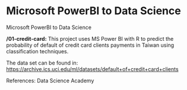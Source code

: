 # Microsoft PowerBI to Data Science
Microsoft PowerBI to Data Science

<b>/01-credit-card:</b> This project uses MS Power BI with R to predict the probability of default of credit card clients payments in Taiwan using classification techniques.

The data set can be found in:
https://archive.ics.uci.edu/ml/datasets/default+of+credit+card+clients


References: Data Science Academy
